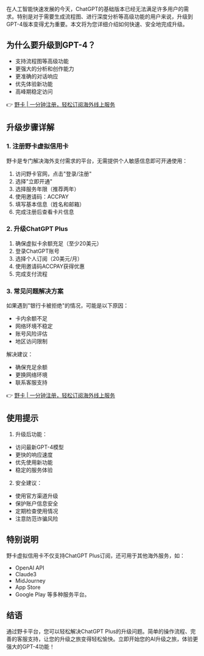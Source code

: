 在人工智能快速发展的今天，ChatGPT的基础版本已经无法满足许多用户的需求。特别是对于需要生成流程图、进行深度分析等高级功能的用户来说，升级到GPT-4版本变得尤为重要。本文将为您详细介绍如何快速、安全地完成升级。

## 为什么要升级到GPT-4？

- 支持流程图等高级功能
- 更强大的分析和创作能力
- 更准确的对话响应
- 优先体验新功能
- 高峰期稳定访问

👉 [野卡 | 一分钟注册，轻松订阅海外线上服务](https://bit.ly/bewildcard)

## 升级步骤详解

### 1. 注册野卡虚拟信用卡

野卡是专门解决海外支付需求的平台，无需提供个人敏感信息即可开通使用：

1. 访问野卡官网，点击"登录/注册"
2. 选择"立即开通"
3. 选择服务年限（推荐两年）
4. 使用邀请码：ACCPAY
5. 填写基本信息（姓名和邮箱）
6. 完成注册后查看卡片信息

### 2. 升级ChatGPT Plus

1. 确保虚拟卡余额充足（至少20美元）
2. 登录ChatGPT账号
3. 选择个人订阅（20美元/月）
4. 使用邀请码ACCPAY获得优惠
5. 完成支付流程

### 3. 常见问题解决方案

如果遇到"银行卡被拒绝"的情况，可能是以下原因：

- 卡内余额不足
- 网络环境不稳定
- 账号风险评估
- 地区访问限制

解决建议：
- 确保充足余额
- 更换网络环境
- 联系客服支持

👉 [野卡 | 一分钟注册，轻松订阅海外线上服务](https://bit.ly/bewildcard)

## 使用提示

1. 升级后功能：
- 访问最新GPT-4模型
- 更快的响应速度
- 优先使用新功能
- 稳定的服务体验

2. 安全建议：
- 使用官方渠道升级
- 保护账户信息安全
- 定期检查使用情况
- 注意防范诈骗风险

## 特别说明

野卡虚拟信用卡不仅支持ChatGPT Plus订阅，还可用于其他海外服务，如：
- OpenAI API
- Claude3
- MidJourney
- App Store
- Google Play
等多种服务平台。

## 结语

通过野卡平台，您可以轻松解决ChatGPT Plus的升级问题。简单的操作流程、完善的客服支持，让您的升级之旅变得轻松愉快。立即开始您的AI升级之旅，体验更强大的GPT-4功能！